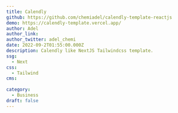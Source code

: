 ```yaml
---
title: Calendly
github: https://github.com/chemiadel/calendly-template-reactjs
demo: https://calendly-template.vercel.app/
author: Adel
author_link:
author_twitter: adel_chemi
date: 2022-09-2T01:55:00.000Z
description: Calendly like NextJS Tailwindcss template.
ssg:
  - Next
css:
  - Tailwind
cms:
  
category:
  - Business
draft: false
---
```


